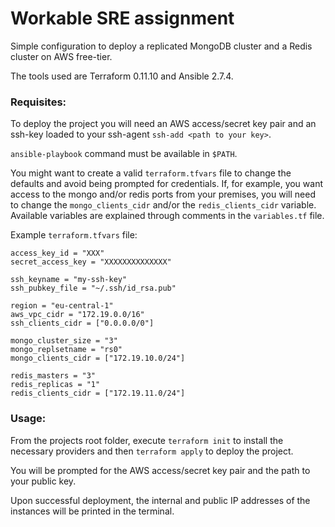 # Workable SRE assignment

Simple configuration to deploy a replicated MongoDB cluster and a Redis
cluster on AWS free-tier.

The tools used are Terraform 0.11.10 and Ansible 2.7.4.

### Requisites:

To deploy the project you will need an AWS access/secret key pair and an
ssh-key loaded to your ssh-agent `ssh-add <path to your key>`.

`ansible-playbook` command must be available in `$PATH`.

You might want to create a valid `terraform.tfvars` file to change the
defaults and avoid being prompted for credentials. If, for example, you want
access to the mongo and/or redis ports from your premises, you will need to
change the `mongo_clients_cidr` and/or the `redis_clients_cidr`
variable. Available variables are explained through comments in the
`variables.tf` file.

Example `terraform.tfvars` file:
```hcl-terraform
access_key_id = "XXX"
secret_access_key = "XXXXXXXXXXXXXX"

ssh_keyname = "my-ssh-key"
ssh_pubkey_file = "~/.ssh/id_rsa.pub"

region = "eu-central-1"
aws_vpc_cidr = "172.19.0.0/16"
ssh_clients_cidr = ["0.0.0.0/0"]

mongo_cluster_size = "3"
mongo_replsetname = "rs0"
mongo_clients_cidr = ["172.19.10.0/24"]

redis_masters = "3"
redis_replicas = "1"
redis_clients_cidr = ["172.19.11.0/24"]
```

### Usage:

From the projects root folder, execute `terraform init` to install the
necessary providers and then `terraform apply` to deploy the project.

You will be prompted for the AWS access/secret key pair and the path to your
public key.

Upon successful deployment, the internal and public IP addresses of the
instances will be printed in the terminal.

